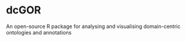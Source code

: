 dcGOR
=====

An open-source R package for analysing and visualising domain-centric ontologies and annotations
